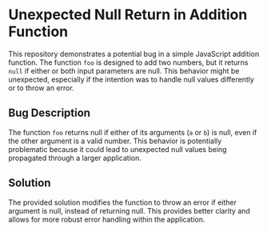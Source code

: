 # Unexpected Null Return in Addition Function

This repository demonstrates a potential bug in a simple JavaScript addition function. The function `foo` is designed to add two numbers, but it returns `null` if either or both input parameters are null. This behavior might be unexpected, especially if the intention was to handle null values differently or to throw an error.

## Bug Description

The function `foo` returns null if either of its arguments (`a` or `b`) is null, even if the other argument is a valid number.  This behavior is potentially problematic because it could lead to unexpected null values being propagated through a larger application.

## Solution

The provided solution modifies the function to throw an error if either argument is null, instead of returning null. This provides better clarity and allows for more robust error handling within the application.